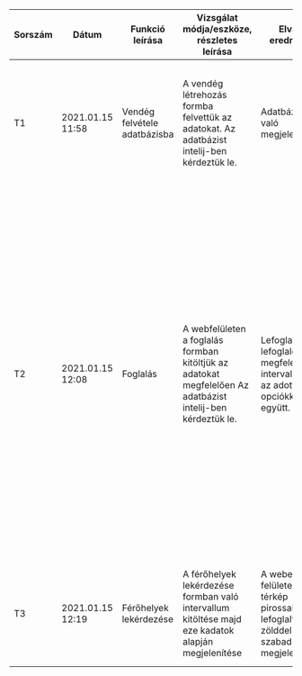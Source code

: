 | Sorszám |Dátum| Funkció leírása| Vizsgálat módja/eszköze, részletes leírása | Elvárt eredmény| Eredmény
|--|--|--|--|--|--|
|T1|2021.01.15 11:58|Vendég felvétele adatbázisba|A vendég létrehozás formba felvettük az adatokat. Az adatbázist intelij-ben kérdeztük le.|Adatbázisban való megjelenés|   Az ID-t automatikus generálja. Lakcím, email és név adatait bekerültek az adatbázisba a telefonszámot nem sikerült adatbázisba felvenni
|T2|2021.01.15 12:08|Foglalás|A webfelületen a foglalás formban kitöltjük az adatokat megfelelően Az adatbázist intelij-ben kérdeztük le.| Lefoglalás lefoglalódik a megfelelő idő intervallumra az adott opciókkal együtt.|A reserevation és a costumer tábla ID-je folyamatosan növekszik , de a két tábla auto increment funkciója összevonódik. Caravan és Electricity mezőkben még a kódban megadott kezdőértéket viszi fel a formban meg adott opciók helyett. De a foglalás megtörténik mert az adott Kemping slotba bekerül a formban megadott férőhely száma illetve a formban megadott vendég ID-ja.
|T3|2021.01.15 12:19|Férőhelyek lekérdezése|A férőhelyek lekérdezése formban való intervallum kitöltése majd eze kadatok alapján megjelenítése| A webes felületen való térkép pirossal a lefoglalt illetve zölddel a még szabad helyek megjelenítése.| A térképen megjelenek a megfelelő színnel a megfelelő helyen a megfelelő időpont között a férőhelyek.
